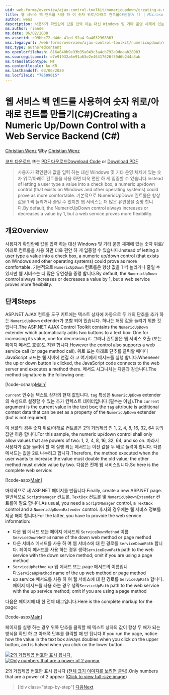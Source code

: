 ```yaml
---
uid: web-forms/overview/ajax-control-toolkit/numericupdown/creating-a-numeric-up-down-control-with-a-web-service-backend-cs
title: 웹 서비스 백 엔드를 사용 하 여 숫자 위로/아래로 컨트롤C#만들기 () | Microsoft Docs
author: wenz
description: 사용자가 확인란에 값을 입력 하는 대신 Windows 및 기타 운영 체제에 있는 숫자 위로/아래로 컨트롤을 사용 하 여 더 많은 기간을 입증할 수 있습니다.
ms.author: riande
ms.date: 06/02/2008
ms.assetid: c99bbc72-d4de-41ed-92a4-9a4632368363
msc.legacyurl: /web-forms/overview/ajax-control-toolkit/numericupdown/creating-a-numeric-up-down-control-with-a-web-service-backend-cs
msc.type: authoredcontent
ms.openlocfilehash: 816a840b9e93b95a049c3a4cb792e9deeab28983
ms.sourcegitcommit: e7e91932a6e91a63e2e46417626f39d6b244a3ab
ms.translationtype: MT
ms.contentlocale: ko-KR
ms.lasthandoff: 03/06/2020
ms.locfileid: "78509015"
---
```

# <a name="creating-a-numeric-updown-control-with-a-web-service-backend-c"></a><span data-ttu-id="8bf55-103">웹 서비스 백 엔드를 사용하여 숫자 위로/아래로 컨트롤 만들기(C#)</span><span class="sxs-lookup"><span data-stu-id="8bf55-103">Creating a Numeric Up/Down Control with a Web Service Backend (C#)</span></span>

<span data-ttu-id="8bf55-104">[Christian Wenz](https://github.com/wenz) 별</span><span class="sxs-lookup"><span data-stu-id="8bf55-104">by [Christian Wenz](https://github.com/wenz)</span></span>

<span data-ttu-id="8bf55-105">[코드 다운로드](https://download.microsoft.com/download/9/3/f/93f8daea-bebd-4821-833b-95205389c7d0/numericupdown1.cs.zip) 또는 [PDF 다운로드](https://download.microsoft.com/download/2/d/c/2dc10e34-6983-41d4-9c08-f78f5387d32b/numericupdown1CS.pdf)</span><span class="sxs-lookup"><span data-stu-id="8bf55-105">[Download Code](https://download.microsoft.com/download/9/3/f/93f8daea-bebd-4821-833b-95205389c7d0/numericupdown1.cs.zip) or [Download PDF](https://download.microsoft.com/download/2/d/c/2dc10e34-6983-41d4-9c08-f78f5387d32b/numericupdown1CS.pdf)</span></span>

> <span data-ttu-id="8bf55-106">사용자가 확인란에 값을 입력 하는 대신 Windows 및 기타 운영 체제에 있는 숫자 위로/아래로 컨트롤을 사용 하면 더욱 편안 하 게 입증할 수 있습니다.</span><span class="sxs-lookup"><span data-stu-id="8bf55-106">Instead of letting a user type a value into a check box, a numeric up/down control (that exists on Windows and other operating systems) could prove as more comfortable.</span></span> <span data-ttu-id="8bf55-107">기본적으로 NumericUpDown 컨트롤은 항상 값을 1 씩 늘리거나 줄일 수 있지만 웹 서비스는 더 많은 유연성을 증명 합니다.</span><span class="sxs-lookup"><span data-stu-id="8bf55-107">By default, the NumericUpDown control always increases or decreases a value by 1, but a web service proves more flexibility.</span></span>

## <a name="overview"></a><span data-ttu-id="8bf55-108">개요</span><span class="sxs-lookup"><span data-stu-id="8bf55-108">Overview</span></span>

<span data-ttu-id="8bf55-109">사용자가 확인란에 값을 입력 하는 대신 Windows 및 기타 운영 체제에 있는 숫자 위로/아래로 컨트롤을 사용 하면 더욱 편안 하 게 입증할 수 있습니다.</span><span class="sxs-lookup"><span data-stu-id="8bf55-109">Instead of letting a user type a value into a check box, a numeric up/down control (that exists on Windows and other operating systems) could prove as more comfortable.</span></span> <span data-ttu-id="8bf55-110">기본적으로 `NumericUpDown` 컨트롤은 항상 값을 1 씩 늘리거나 줄일 수 있지만 웹 서비스는 더 많은 유연성을 증명 합니다.</span><span class="sxs-lookup"><span data-stu-id="8bf55-110">By default, the `NumericUpDown` control always increases or decreases a value by 1, but a web service proves more flexibility.</span></span>

## <a name="steps"></a><span data-ttu-id="8bf55-111">단계</span><span class="sxs-lookup"><span data-stu-id="8bf55-111">Steps</span></span>

<span data-ttu-id="8bf55-112">ASP.NET AJAX 컨트롤 도구 키트에는 텍스트 상자에 자동으로 두 개의 단추를 추가 하는 `NumericUpDown` extender가 포함 되어 있습니다. 하나는 해당 값을 늘리기 위한 것입니다.</span><span class="sxs-lookup"><span data-stu-id="8bf55-112">The ASP.NET AJAX Control Toolkit contains the `NumericUpDown` extender which automatically adds two buttons to a text box: One for increasing its value, one for decreasing it.</span></span> <span data-ttu-id="8bf55-113">그러나 컨트롤은 웹 서비스 호출 (또는 페이지 메서드 호출)도 지원 합니다.</span><span class="sxs-lookup"><span data-stu-id="8bf55-113">However the control also supports a web service call (or page method call).</span></span> <span data-ttu-id="8bf55-114">위로 또는 아래로 단추를 클릭할 때마다 JavaScript 코드는 웹 서버에 연결 하 고 여기에서 메서드를 실행 합니다.</span><span class="sxs-lookup"><span data-stu-id="8bf55-114">Whenever the up or down button is clicked, the JavaScript code connects to the web server and executes a method there.</span></span> <span data-ttu-id="8bf55-115">메서드 시그니처는 다음과 같습니다.</span><span class="sxs-lookup"><span data-stu-id="8bf55-115">The method signature is the following one:</span></span>

[!code-csharp[Main](creating-a-numeric-up-down-control-with-a-web-service-backend-cs/samples/sample1.cs)]

<span data-ttu-id="8bf55-116">`current` 인수는 텍스트 상자의 현재 값입니다. `tag` 특성은 `NumericUpDown` extender의 속성으로 설정할 수 있는 추가 컨텍스트 데이터입니다 (필수는 아님).</span><span class="sxs-lookup"><span data-stu-id="8bf55-116">The `current` argument is the current value in the text box; the `tag` attribute is additional context data that can be set as a property of the `NumericUpDown` extender (but is not required).</span></span>

<span data-ttu-id="8bf55-117">이 샘플의 경우 숫자 위로/아래로 컨트롤은 2의 거듭제곱 인 1, 2, 4, 8, 16, 32, 64 등의 값만 허용 합니다.</span><span class="sxs-lookup"><span data-stu-id="8bf55-117">For this sample, the numeric up/down control shall only allow values that are powers of two: 1, 2, 4, 8, 16, 32, 64, and so on.</span></span> <span data-ttu-id="8bf55-118">따라서 사용자가 값을 늘려야 할 때 실행 되는 메서드는 이전 값을 두 배로 늘려야 합니다. 다른 메서드는 값을 2로 나누려고 합니다.</span><span class="sxs-lookup"><span data-stu-id="8bf55-118">Therefore, the method executed when the user wants to increase the value must double the old value; the other method must divide value by two.</span></span> <span data-ttu-id="8bf55-119">다음은 전체 웹 서비스입니다.</span><span class="sxs-lookup"><span data-stu-id="8bf55-119">So here is the complete web service:</span></span>

[!code-aspx[Main](creating-a-numeric-up-down-control-with-a-web-service-backend-cs/samples/sample2.aspx)]

<span data-ttu-id="8bf55-120">마지막으로 새 ASP.NET 페이지를 만듭니다.</span><span class="sxs-lookup"><span data-stu-id="8bf55-120">Finally, create a new ASP.NET page.</span></span> <span data-ttu-id="8bf55-121">일반적으로 `ScriptManager` 컨트롤, `TextBox` 컨트롤 및 `NumericUpDownExtender` 컨트롤이 필요 합니다.</span><span class="sxs-lookup"><span data-stu-id="8bf55-121">As usual, you need a `ScriptManager` control, a `TextBox` control and a `NumericUpDownExtender` control.</span></span> <span data-ttu-id="8bf55-122">후자의 경우에는 웹 서비스 정보를 제공 해야 합니다.</span><span class="sxs-lookup"><span data-stu-id="8bf55-122">For the latter, you have to provide the web service information:</span></span>

- <span data-ttu-id="8bf55-123">다운 웹 메서드 또는 페이지 메서드의 `ServiceDownMethod` 이름</span><span class="sxs-lookup"><span data-stu-id="8bf55-123">`ServiceDownMethod` name of the down web method or page method</span></span>
- <span data-ttu-id="8bf55-124">다운 서비스 메서드를 사용 하 여 웹 서비스에 대 한 경로를 `ServiceDownPath` 합니다. 페이지 메서드를 사용 하는 경우 생략</span><span class="sxs-lookup"><span data-stu-id="8bf55-124">`ServiceDownPath` path to the web service with the down service method; omit if you are using a page method</span></span>
- <span data-ttu-id="8bf55-125">`ServiceUpMethod` up 웹 메서드 또는 page 메서드의 이름입니다.</span><span class="sxs-lookup"><span data-stu-id="8bf55-125">`ServiceUpMethod` name of the up web method or page method</span></span>
- <span data-ttu-id="8bf55-126">up service 메서드를 사용 하 여 웹 서비스에 대 한 경로를 `ServiceUpPath` 합니다. 페이지 메서드를 사용 하는 경우 생략</span><span class="sxs-lookup"><span data-stu-id="8bf55-126">`ServiceUpPath` path to the web service with the up service method; omit if you are using a page method</span></span>

<span data-ttu-id="8bf55-127">다음은 페이지에 대 한 전체 태그입니다.</span><span class="sxs-lookup"><span data-stu-id="8bf55-127">Here is the complete markup for the page:</span></span>

[!code-aspx[Main](creating-a-numeric-up-down-control-with-a-web-service-backend-cs/samples/sample3.aspx)]

<span data-ttu-id="8bf55-128">페이지를 실행 하는 경우 위쪽 단추를 클릭할 때 텍스트 상자의 값이 항상 두 배가 되는 방식을 확인 하 고 아래쪽 단추를 클릭할 때 반 됩니다.</span><span class="sxs-lookup"><span data-stu-id="8bf55-128">If you run the page, notice how the value in the text box always doubles when you click on the upper button, and is halved when you click on the lower button.</span></span>

<span data-ttu-id="8bf55-129">[![2의 거듭제곱 번호만 표시 됩니다.](creating-a-numeric-up-down-control-with-a-web-service-backend-cs/_static/image2.png)](creating-a-numeric-up-down-control-with-a-web-service-backend-cs/_static/image1.png)</span><span class="sxs-lookup"><span data-stu-id="8bf55-129">[![Only numbers that are a power of 2 appear](creating-a-numeric-up-down-control-with-a-web-service-backend-cs/_static/image2.png)](creating-a-numeric-up-down-control-with-a-web-service-backend-cs/_static/image1.png)</span></span>

<span data-ttu-id="8bf55-130">2의 거듭제곱 번호만 표시 됩니다 ([전체 크기 이미지를 보려면 클릭](creating-a-numeric-up-down-control-with-a-web-service-backend-cs/_static/image3.png)).</span><span class="sxs-lookup"><span data-stu-id="8bf55-130">Only numbers that are a power of 2 appear ([Click to view full-size image](creating-a-numeric-up-down-control-with-a-web-service-backend-cs/_static/image3.png))</span></span>

> [!div class="step-by-step"]
> [<span data-ttu-id="8bf55-131">다음</span><span class="sxs-lookup"><span data-stu-id="8bf55-131">Next</span></span>](creating-a-numeric-up-down-control-with-a-web-service-backend-vb.md)

